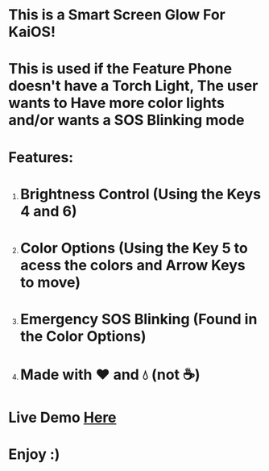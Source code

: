<h1>This is a Smart Screen Glow For KaiOS!</h1>
<h1>This is used if the Feature Phone doesn't have a Torch Light, The user wants to Have more color lights and/or wants a SOS Blinking mode</h1>
<h1>Features:</h1>
<ol>
  <li><h1>Brightness Control (Using the Keys 4 and 6)</h1></li>
  <li><h1>Color Options (Using the Key 5 to acess the colors and Arrow Keys to move)</h1></li>
  <li><h1>Emergency SOS Blinking (Found in the Color Options)</h1></li>
  <li><h1>Made with ❤️ and 💧 (not ☕)</h1></li>
</ol>
<h1>Live Demo <a href='https://fnafrad.github.io/Smart-Glow-App/'>Here</a></h1>
<h1>Enjoy :)</h1>
